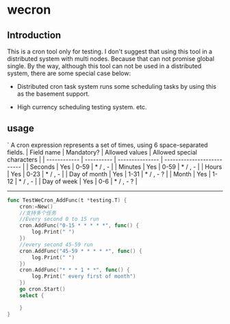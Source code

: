 # wecron

## Introduction
This is a cron tool only for testing.
I don't suggest that using this tool in a distributed system with multi nodes. 
Because that can not promise global single. By the way, although this tool can not be used in a distributed system, there are 
some special case below:
- Distributed cron task system  runs some scheduling tasks by using this as
  the basement support.

- High currency scheduling testing system. etc.

## usage
`
A cron expression represents a set of times, using 6 space-separated fields.
| Field name   | Mandatory? | Allowed values  | Allowed special characters |
| ------------ | ---------- | --------------- | -------------------------- |
| Seconds      | Yes        | 0-59            | * / , -                    |
| Minutes      | Yes        | 0-59            | * / , -                    |
| Hours        | Yes        | 0-23            | * / , -                    |
| Day of month | Yes        | 1-31            | * / , - ?                  |
| Month        | Yes        | 1-12            | * / , -                    |
| Day of week  | Yes        | 0-6             | * / , - ?                  |

---
```go
func TestWeCron_AddFunc(t *testing.T) {
	cron:=New()
	//支持多个任务
	//Every second 0 to 15 run
	cron.AddFunc("0-15 * * * * *", func() {
		log.Print(" ")
	})
	//every second 45-59 run
	cron.AddFunc("45-59 * * * * *", func() {
		log.Print(" ")
	})
	cron.AddFunc("* * * 1 * *", func() {
		log.Print(" every first of month")
	})
	go cron.Start()
	select {

	}
}
```

